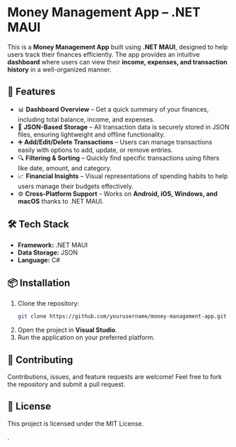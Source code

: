 # Money Management App – .NET MAUI

This is a **Money Management App** built using **.NET MAUI**, designed to help users track their finances efficiently. The app provides an intuitive **dashboard** where users can view their **income, expenses, and transaction history** in a well-organized manner.

## 🚀 Features
- 📊 **Dashboard Overview** – Get a quick summary of your finances, including total balance, income, and expenses.
- 📂 **JSON-Based Storage** – All transaction data is securely stored in JSON files, ensuring lightweight and offline functionality.
- ➕ **Add/Edit/Delete Transactions** – Users can manage transactions easily with options to add, update, or remove entries.
- 🔍 **Filtering & Sorting** – Quickly find specific transactions using filters like date, amount, and category.
- 📈 **Financial Insights** – Visual representations of spending habits to help users manage their budgets effectively.
- ⚙ **Cross-Platform Support** – Works on **Android, iOS, Windows, and macOS** thanks to .NET MAUI.

## 🛠 Tech Stack
- **Framework:** .NET MAUI
- **Data Storage:** JSON
- **Language:** C#

## 📦 Installation
1. Clone the repository:
   ```bash
   git clone https://github.com/yourusername/money-management-app.git
   ```
2. Open the project in **Visual Studio**.
3. Run the application on your preferred platform.

## 🤝 Contributing
Contributions, issues, and feature requests are welcome! Feel free to fork the repository and submit a pull request.

## 📜 License
This project is licensed under the MIT License.

.
